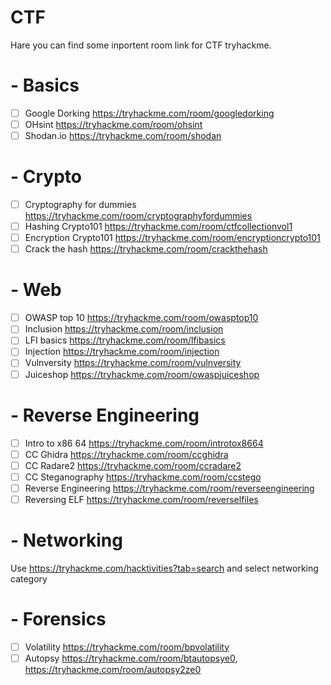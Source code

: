 # CTF
Hare you can find some inportent room link for CTF tryhackme.

# - Basics
- [ ] Google Dorking https://tryhackme.com/room/googledorking
- [ ] OHsint https://tryhackme.com/room/ohsint
- [ ] Shodan.io https://tryhackme.com/room/shodan
# - Crypto
- [ ] Cryptography for dummies https://tryhackme.com/room/cryptographyfordummies
- [ ]  Hashing Crypto101 https://tryhackme.com/room/ctfcollectionvol1
- [ ] Encryption Crypto101 https://tryhackme.com/room/encryptioncrypto101
- [ ] Crack the hash https://tryhackme.com/room/crackthehash
# - Web
- [ ] OWASP top 10 https://tryhackme.com/room/owasptop10
- [ ] Inclusion https://tryhackme.com/room/inclusion
- [ ] LFI basics https://tryhackme.com/room/lfibasics
- [ ] Injection https://tryhackme.com/room/injection
- [ ] Vulnversity https://tryhackme.com/room/vulnversity
- [ ] Juiceshop https://tryhackme.com/room/owaspjuiceshop
# - Reverse Engineering
- [ ] Intro to x86 64 https://tryhackme.com/room/introtox8664
- [ ] CC Ghidra https://tryhackme.com/room/ccghidra
- [ ] CC Radare2 https://tryhackme.com/room/ccradare2
- [ ] CC Steganography https://tryhackme.com/room/ccstego
- [ ] Reverse Engineering https://tryhackme.com/room/reverseengineering
- [ ] Reversing ELF https://tryhackme.com/room/reverselfiles
# - Networking
Use https://tryhackme.com/hacktivities?tab=search and select networking category
# - Forensics
- [ ] Volatility https://tryhackme.com/room/bpvolatility
- [ ] Autopsy https://tryhackme.com/room/btautopsye0, https://tryhackme.com/room/autopsy2ze0
